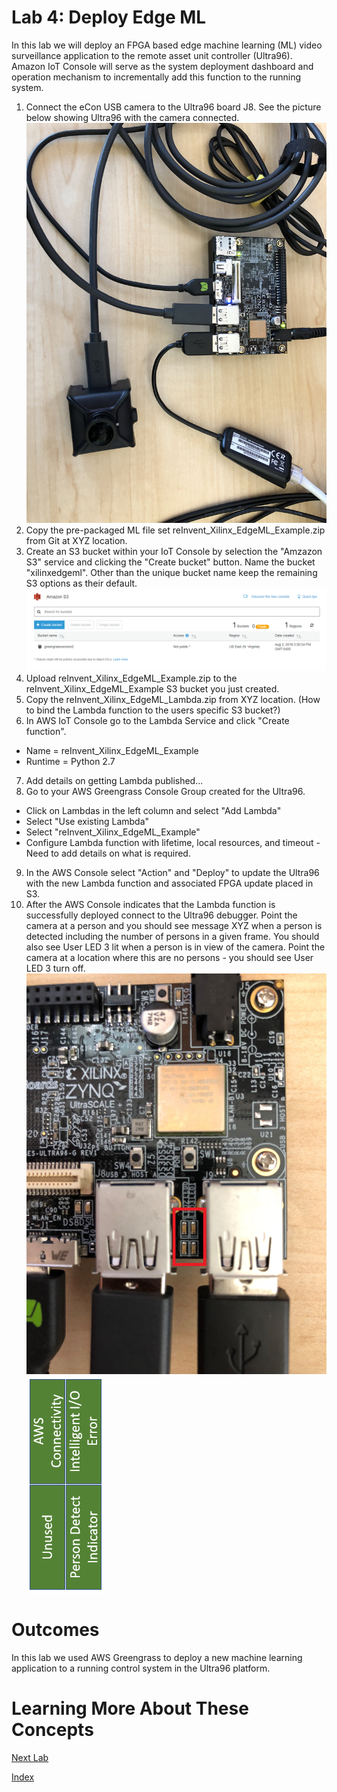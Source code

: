 # Lab 4: Deploy Edge ML
In this lab we will deploy an FPGA based edge machine learning (ML) video surveillance application to the remote asset unit controller (Ultra96).  Amazon IoT Console will serve as the system deployment dashboard and operation mechanism to incrementally add this function to the running system.

1. Connect the eCon USB camera to the Ultra96 board J8.  See the picture below showing Ultra96 with the camera connected.
![alt text](images/Ultra96_WithCamera.jpg?raw=true "Ultra96 with USB Camera")
2. Copy the pre-packaged ML file set reInvent_Xilinx_EdgeML_Example.zip from Git at XYZ location.
3. Create an S3 bucket within your IoT Console by selection the "Amzazon S3" service and clicking the "Create bucket" button.  Name the bucket "xilinxedgeml".  Other than the unique bucket name keep the remaining S3 options as their default.
![alt text](images/S3_Bucket_Create.PNG?raw=true "Create S3 Bucket")
4. Upload reInvent_Xilinx_EdgeML_Example.zip to the reInvent_Xilinx_EdgeML_Example S3 bucket you just created. 
5. Copy the reInvent_Xilinx_EdgeML_Lambda.zip from XYZ location.  (How to bind the Lambda function to the users specific S3 bucket?)
6. In AWS IoT Console go to the Lambda Service and click "Create function".
  * Name = reInvent_Xilinx_EdgeML_Example
  * Runtime = Python 2.7
7. Add details on getting Lambda published...
8. Go to your AWS Greengrass Console Group created for the Ultra96.  
  * Click on Lambdas in the left column and select "Add Lambda"
  * Select "Use existing Lambda"
  * Select "reInvent_Xilinx_EdgeML_Example"
  * Configure Lambda function with lifetime, local resources, and timeout - Need to add details on what is required.
9. In the AWS Console select "Action" and "Deploy" to update the Ultra96 with the new Lambda function and associated FPGA update placed in S3.
10. After the AWS Console indicates that the Lambda function is successfully deployed connect to the Ultra96 debugger.  Point the camera at a person and you should see message XYZ when a person is detected including the number of persons in a given frame.  You should also see User LED 3 lit when a person is in view of the camera.  Point the camera at a location where this are no persons - you should see User LED 3 turn off.
![alt text](images/Ultra96_LEDs_MarkedUp.jpg?raw=true "Ultra96 User LED Location")  ![alt text](images/Ultra96_LED_Configuration.PNG?raw=true "Ultra96 User LED Definitions")


# Outcomes
In this lab we used AWS Greengrass to deploy a new machine learning application to a running control system in the Ultra96 platform. 

# Learning More About These Concepts

[Next Lab](./Lab5.md)

[Index](./README.md)

